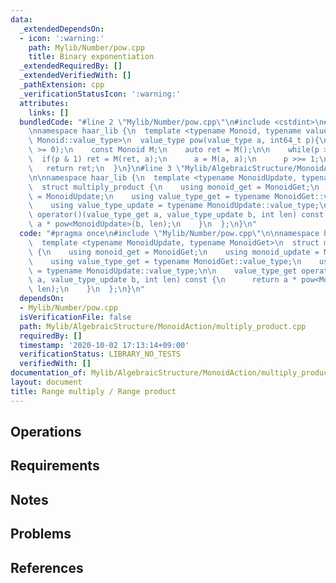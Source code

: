```yaml
---
data:
  _extendedDependsOn:
  - icon: ':warning:'
    path: Mylib/Number/pow.cpp
    title: Binary exponentiation
  _extendedRequiredBy: []
  _extendedVerifiedWith: []
  _pathExtension: cpp
  _verificationStatusIcon: ':warning:'
  attributes:
    links: []
  bundledCode: "#line 2 \"Mylib/Number/pow.cpp\"\n#include <cstdint>\n#include <cassert>\n\
    \nnamespace haar_lib {\n  template <typename Monoid, typename value_type = typename\
    \ Monoid::value_type>\n  value_type pow(value_type a, int64_t p){\n    assert(p\
    \ >= 0);\n    const Monoid M;\n    auto ret = M();\n\n    while(p > 0){\n    \
    \  if(p & 1) ret = M(ret, a);\n      a = M(a, a);\n      p >>= 1;\n    }\n\n \
    \   return ret;\n  }\n}\n#line 3 \"Mylib/AlgebraicStructure/MonoidAction/multiply_product.cpp\"\
    \n\nnamespace haar_lib {\n  template <typename MonoidUpdate, typename MonoidGet>\n\
    \  struct multiply_product {\n    using monoid_get = MonoidGet;\n    using monoid_update\
    \ = MonoidUpdate;\n    using value_type_get = typename MonoidGet::value_type;\n\
    \    using value_type_update = typename MonoidUpdate::value_type;\n\n    value_type_get\
    \ operator()(value_type_get a, value_type_update b, int len) const {\n      return\
    \ a * pow<MonoidUpdate>(b, len);\n    }\n  };\n}\n"
  code: "#pragma once\n#include \"Mylib/Number/pow.cpp\"\n\nnamespace haar_lib {\n\
    \  template <typename MonoidUpdate, typename MonoidGet>\n  struct multiply_product\
    \ {\n    using monoid_get = MonoidGet;\n    using monoid_update = MonoidUpdate;\n\
    \    using value_type_get = typename MonoidGet::value_type;\n    using value_type_update\
    \ = typename MonoidUpdate::value_type;\n\n    value_type_get operator()(value_type_get\
    \ a, value_type_update b, int len) const {\n      return a * pow<MonoidUpdate>(b,\
    \ len);\n    }\n  };\n}\n"
  dependsOn:
  - Mylib/Number/pow.cpp
  isVerificationFile: false
  path: Mylib/AlgebraicStructure/MonoidAction/multiply_product.cpp
  requiredBy: []
  timestamp: '2020-10-02 17:13:14+09:00'
  verificationStatus: LIBRARY_NO_TESTS
  verifiedWith: []
documentation_of: Mylib/AlgebraicStructure/MonoidAction/multiply_product.cpp
layout: document
title: Range multiply / Range product
---
```


## Operations

## Requirements

## Notes

## Problems

## References
